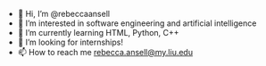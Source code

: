 - 👋 Hi, I’m @rebeccaansell
- 👀 I’m interested in software engineering and artificial intelligence
- 🌱 I’m currently learning HTML, Python, C++
- 💞️ I’m looking for internships!
- 📫 How to reach me rebecca.ansell@my.liu.edu

<!---
rebeccaansell/rebeccaansell is a ✨ special ✨ repository because its `README.md` (this file) appears on your GitHub profile.
You can click the Preview link to take a look at your changes.
--->
